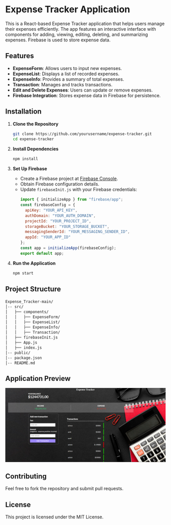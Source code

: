 # Expense Tracker Application

This is a React-based Expense Tracker application that helps users manage their expenses efficiently. The app features an interactive interface with components for adding, viewing, editing, deleting, and summarizing expenses. Firebase is used to store expense data.

## Features
- **ExpenseForm**: Allows users to input new expenses.
- **ExpenseList**: Displays a list of recorded expenses.
- **ExpenseInfo**: Provides a summary of total expenses.
- **Transaction**: Manages and tracks transactions.
- **Edit and Delete Expenses**: Users can update or remove expenses.
- **Firebase Integration**: Stores expense data in Firebase for persistence.

## Installation

1. **Clone the Repository**
   ```sh
   git clone https://github.com/yourusername/expense-tracker.git
   cd expense-tracker
   ```

2. **Install Dependencies**
   ```sh
   npm install
   ```

3. **Set Up Firebase**
   - Create a Firebase project at [Firebase Console](https://console.firebase.google.com/).
   - Obtain Firebase configuration details.
   - Update `firebaseInit.js` with your Firebase credentials:
     ```js
     import { initializeApp } from "firebase/app";
     const firebaseConfig = {
       apiKey: "YOUR_API_KEY",
       authDomain: "YOUR_AUTH_DOMAIN",
       projectId: "YOUR_PROJECT_ID",
       storageBucket: "YOUR_STORAGE_BUCKET",
       messagingSenderId: "YOUR_MESSAGING_SENDER_ID",
       appId: "YOUR_APP_ID"
     };
     const app = initializeApp(firebaseConfig);
     export default app;
     ```

4. **Run the Application**
   ```sh
   npm start
   ```

## Project Structure
```
Expense_Tracker-main/
│-- src/
│   ├── components/
│   │   ├── ExpenseForm/
│   │   ├── ExpenseList/
│   │   ├── ExpenseInfo/
│   │   ├── Transaction/
│   ├── firebaseInit.js
│   ├── App.js
│   ├── index.js
│-- public/
│-- package.json
│-- README.md
```

## Application Preview

![Expense Tracker UI](./src/images/ExpenseAppScreenshot.png)


## Contributing
Feel free to fork the repository and submit pull requests.

## License
This project is licensed under the MIT License.

